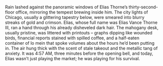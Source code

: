 Rain lashed against the panoramic windows of Elias Thorne’s thirty-second-floor office, mirroring the tempest brewing inside him.  The city lights of Chicago, usually a glittering tapestry below, were smeared into blurry streaks of gold and crimson. Elias, whose full name was Elias Vance Thorne III, ran a hand through his already disheveled dark hair. The mahogany desk, usually pristine, was littered with printouts – graphs dipping like wounded birds, financial reports stained with spilled coffee, and a half-eaten container of lo mein that spoke volumes about the hours he’d been putting in.  The air hung thick with the scent of stale takeout and the metallic tang of anxiety.  It was 4:57 AM, three minutes before the opening bell, and today, Elias wasn’t just playing the market; he was playing for his survival.
